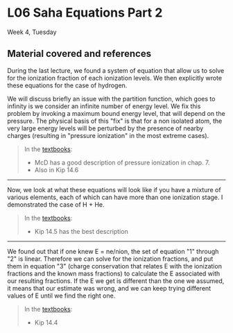 # L06 Saha Equations Part 2

Week 4, Tuesday


## Material covered and references

During the last lecture, we found a system of equation that allow us to solve for the ionization fraction of each ionization levels. We then explicitly wrote these equations for the case of hydrogen.

We will discuss briefly an issue with the partition function, which goes to infinity is we consider an infinite number of energy level. We fix this problem by invoking a maximum bound energy level, that will depend on the pressure. The physical basis of this "fix" is that for a non isolated atom, the very large energy levels will be perturbed by the presence of nearby charges (resulting in "pressure ionization" in the most extreme cases).

> In the [textbooks](../textbooks.md):
> 
>* McD has a good description of pressure ionization in chap. 7.
>* Also in Kip 14.6

---

Now, we look at what these equations will look like if you have a mixture of various elements, each of which can have more than one ionization stage. I demonstrated the case of H + He. 

> In the [textbooks](../textbooks.md):
> 
>* Kip 14.5 has the best description

---

We found out that if one knew E = ne/nion, the set of equation "1" through "2" is linear. Therefore we can solve for the ionization fractions, and put them in equation "3" (charge conservation that relates E with the ionization fractions and the known mass fractions) to calculate the E associated with our resulting fractions. If the E we get is different than the one we assumed, it means that our estimate was wrong, and we can keep trying different values of E until we find the right one.   

> In the [textbooks](../textbooks.md):
> 
>* Kip 14.4
